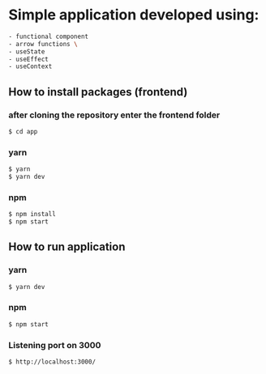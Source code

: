  # Simple application developed using:
 ```sh  
 - functional component 
 - arrow functions \
 - useState
 - useEffect
 - useContext
 ```

## How to install packages (frontend)

### after cloning the repository enter the frontend folder

```sh
$ cd app
```

### yarn

```sh
$ yarn
$ yarn dev
```

### npm

```sh
$ npm install
$ npm start
```

## How to run application

### yarn

```sh
$ yarn dev
```

### npm

```sh
$ npm start
```

### Listening port on 3000

```sh
$ http://localhost:3000/
```
